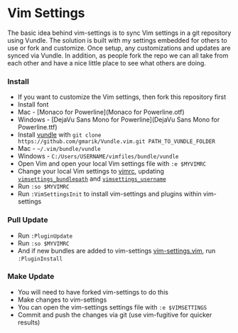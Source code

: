 # Vim Settings

The basic idea behind vim-settings is to sync Vim settings in a git repository using Vundle. 
The solution is built with my settings embedded for others to use or fork and customize. 
Once setup, any customizations and updates are synced via Vundle.
In addition, as people fork the repo we can all take from each other and have a nice little place to see what others are doing.

### Install
- If you want to customize the Vim settings, then fork this repository first
- Install font
 - Mac - [Monaco for Powerline](Monaco for Powerline.otf)
 - Windows - [DejaVu Sans Mono for Powerline](DejaVu Sans Mono for Powerline.ttf)
- Install [vundle](https://github.com/gmarik/vundle) with ``git clone https://github.com/gmarik/Vundle.vim.git PATH_TO_VUNDLE_FOLDER``
 - Mac - ``~/.vim/bundle/vundle``
 - Windows - ``C:/Users/USERNAME/vimfiles/bundle/vundle``
- Open Vim and open your local Vim settings file with ``:e $MYVIMRC``
- Change your local Vim settings to [vimrc](vimrc), updating [``vimsettings_bundlepath``](vimrc#L2) and [``vimsettings_username``](vimrc#L4)
- Run ``:so $MYVIMRC``
- Run ``:VimSettingsInit`` to install vim-settings and plugins within vim-settings

### Pull Update
- Run ``:PluginUpdate``
- Run ``:so $MYVIMRC``
- And if new bundles are added to vim-settings [vim-settings.vim](vim-settings.vim), run ``:PluginInstall``

### Make Update 
- You will need to have forked vim-settings to do this
- Make changes to vim-settings
 - You can open the vim-settings settings file with ``:e $VIMSETTINGS`` 
- Commit and push the changes via git (use vim-fugitive for quicker results)
